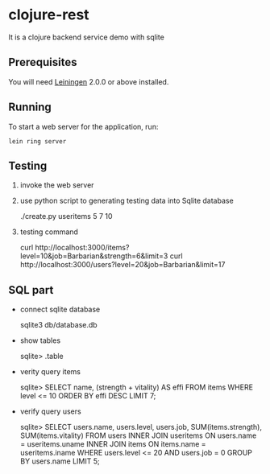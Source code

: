# clojure-rest

 It is a clojure backend service demo with sqlite

## Prerequisites

You will need [Leiningen][] 2.0.0 or above installed.

[leiningen]: https://github.com/technomancy/leiningen

## Running

To start a web server for the application, run:

    lein ring server

## Testing

   1. invoke the web server    

   2. use python script to generating testing data into Sqlite database

      ./create.py useritems 5 7 10 

   3. testing command

      curl http://localhost:3000/items?level=10&job=Barbarian&strength=6&limit=3
      curl http://localhost:3000/users?level=20&job=Barbarian&limit=17

## SQL part

  * connect sqlite database
 
    sqlite3 db/database.db

  * show tables

    sqlite> .table

  * verity query items
    
    sqlite> SELECT name, (strength + vitality) AS effi FROM items WHERE level <= 10 ORDER BY effi DESC LIMIT 7;

  * verify query users
    
    sqlite> SELECT users.name, users.level, users.job, SUM(items.strength), SUM(items.vitality)
              FROM users INNER JOIN useritems ON users.name = useritems.uname
                         INNER JOIN items     ON items.name = useritems.iname
              WHERE users.level <= 20 AND users.job = 0 GROUP BY users.name LIMIT 5;
